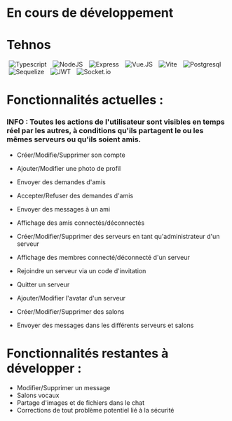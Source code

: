 # En cours de développement 

# Tehnos

<img alt="Typescript" src="https://img.shields.io/badge/TypeScript-007ACC?style=for-the-badge&logo=typescript&logoColor=white"  style="margin: 0 5px"/>
<img alt="NodeJS" src="https://img.shields.io/badge/Node.js-43853D?style=for-the-badge&logo=node.js&logoColor=white"  style="margin: 0 5px"/>
<img alt="Express" src="https://img.shields.io/badge/Express.js-404D59?style=for-the-badge"  style="margin: 0 5px"/>
<img alt="Vue.JS" src="https://img.shields.io/badge/Vue.js-35495E?style=for-the-badge&logo=vue.js&logoColor=4FC08D"  style="margin: 0 5px"/>
<img alt="Vite" src="https://img.shields.io/badge/vite-%23646CFF.svg?style=for-the-badge&logo=vite&logoColor=white"  style="margin: 0 5px"/>
<img alt="Postgresql" src="https://img.shields.io/badge/PostgreSQL-316192?style=for-the-badge&logo=postgresql&logoColor=white"  style="margin: 0 5px"/>
<img alt="Sequelize" src="https://img.shields.io/badge/sequelize-323330?style=for-the-badge&logo=sequelize&logoColor=blue"  style="margin: 0 5px"/>
<img alt="JWT" src="https://img.shields.io/badge/json%20web%20tokens-323330?style=for-the-badge&logo=json-web-tokens&logoColor=pink"  style="margin: 0 5px"/>
<img alt="Socket.io" src="https://img.shields.io/badge/Socket.io-black?style=for-the-badge&logo=socket.io&badgeColor=010101"  style="margin: 0 5px"/>

# Fonctionnalités actuelles :

### INFO : Toutes les actions de l'utilisateur sont visibles en temps réel par les autres, à conditions qu'ils partagent le ou les mêmes serveurs ou qu'ils soient amis.

 - Créer/Modifie/Supprimer son compte 
 
 - Ajouter/Modifier une photo de profil
   
 - Envoyer des demandes d'amis 
 
 - Accepter/Refuser des demandes d'amis   
 
 - Envoyer des messages à un ami
 
 - Affichage des amis connectés/déconnectés
 
 - Créer/Modifier/Supprimer des serveurs en tant qu'administrateur d'un serveur

 - Affichage des membres connecté/déconnecté d'un serveur
 
 - Rejoindre un serveur via un code d'invitation
 
 - Quitter un serveur
 
 - Ajouter/Modifier l'avatar d'un serveur
 
 - Créer/Modifier/Supprimer des salons
 
 - Envoyer des messages dans les différents serveurs et salons

# Fonctionnalités restantes à développer :

-  Modifier/Supprimer un message
-  Salons vocaux
-  Partage d'images et de fichiers dans le chat
-  Corrections de tout problème potentiel lié à la sécurité










